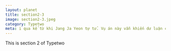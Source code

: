 ```yaml
---
layout: planet
title: section2-3
image: section2-3.jpeg
category: Typetwo
meta: i qua kể từ khi Jang Ja Yeon tự tử. Vụ án này vẫn khiến dư luận chao đảo, chưa có chi tiết nào được làm rõ. T
---
```

This is section 2 of Typetwo
